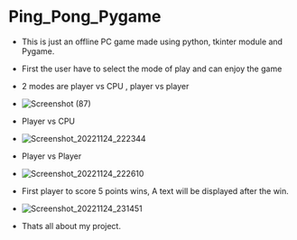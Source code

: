 
# Ping_Pong_Pygame
- This is just an offline PC game made using python, tkinter module and Pygame.

- First the user have to select the mode of play and can enjoy the game
- 2 modes are player vs CPU , player vs player
- ![Screenshot (87)](https://user-images.githubusercontent.com/94242227/203839712-b2c2b87f-49fb-4a3b-bb4c-7c4a10143527.png)
- Player vs CPU
- ![Screenshot_20221124_222344](https://user-images.githubusercontent.com/94242227/203839720-eee33e7f-543e-4033-8fc5-dad08346da42.png)
- Player vs Player
- ![Screenshot_20221124_222610](https://user-images.githubusercontent.com/94242227/203839724-2c6fc4d8-7a71-41d1-b0f8-3caed164d5b5.png)
- First player to score 5 points wins, A text will be displayed after the win.
- ![Screenshot_20221124_231451](https://user-images.githubusercontent.com/94242227/203842709-db36bb68-a177-4177-9373-d9242137ff6f.png)
- Thats all about my project.